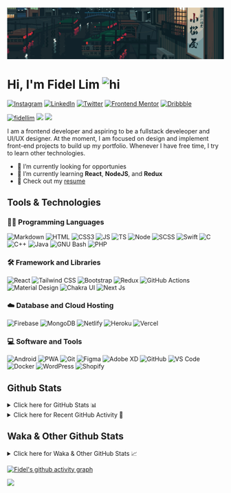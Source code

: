 ![Tokyo Downtown](tokyoDowntown.gif)

# Hi, I'm Fidel Lim <img src="https://user-images.githubusercontent.com/1303154/88677602-1635ba80-d120-11ea-84d8-d263ba5fc3c0.gif" width="28px" alt="hi">

[![Instagram](https://img.shields.io/badge/-Instagram-E4405F?logo=instagram&logoColor=white&style=flat-square)](https://www.instagram.com/_fidel_lim_/)
[![LinkedIn](https://img.shields.io/badge/-LinkedIn-0A66C2?logo=linkedin&style=flat-square)](https://www.linkedin.com/in/fidellim/)
[![Twitter](https://img.shields.io/badge/-Twitter-1DA1F2?logo=twitter&logoColor=white&style=flat-square)](https://twitter.com/fidellim)
[![Frontend Mentor](https://img.shields.io/badge/-Frontend_Mentor-3F54A3?logo=frontendmentor&logoColor=white&style=flat-square)](https://www.frontendmentor.io/profile/fidellim)
[![Dribbble](https://img.shields.io/badge/-Dribbble-EA4C89?logo=dribbble&logoColor=white&style=flat-square)](https://dribbble.com/fidellim)

[<img src="https://komarev.com/ghpvc/?username=fidellim&label=Profile%20views&color=0e75b6&style=flat-square" alt="fidellim" />](https://github.com/fidellim/fidellim)
[<img src="https://img.shields.io/badge/Email-lim.fidel%40gmail.com-orange?style=flat-square&logo=gmail">](mailto:lim.fidel@gmail.com)
[<img src="https://img.shields.io/badge/Personal%20Site-fidellim--portfolio.netlify.app-red?style=flat-square&logo=safari">](https://fidellim-portfolio.netlify.app/)

I am a frontend developer and aspiring to be a fullstack develeoper and UI/UX designer. At the moment, I am focused on design and implement front-end projects to build up my portfolio. Whenever I have free time, I try to learn other technologies.

- 🔭 I’m currently looking for opportunies
- 🌱 I’m currently learning **React**, **NodeJS**, and **Redux**
- 📝 Check out my [resume](https://fidellim-portfolio.netlify.app/Resume)

## Tools & Technologies

### 👨‍💻 Programming Languages

![Markdown](https://img.shields.io/badge/-Markdown-000000?logo=markdown&logoColor=white&style=flat-square)
![HTML](https://img.shields.io/badge/-HTML-E34F26?logo=html5&logoColor=white&style=flat-square)
![CSS3](https://img.shields.io/badge/-CSS-157286?logo=css3&style=flat-square)
![JS](https://img.shields.io/badge/-JavaScript-F7DF1E?logo=javascript&logoColor=black&logoWidth=25&style=flat-square)
![TS](https://img.shields.io/badge/-TypeScript-3178C6?logo=typescript&logoColor=black&logoWidth=25&style=flat-square)
![Node](https://img.shields.io/badge/-NodeJS-F05032?logo=node.js&logoColor=white&style=flat-square)
![SCSS](https://img.shields.io/badge/-SASS-C76494?logo=sass&logoColor=white&logoWidth=25&style=flat-square)
![Swift](https://img.shields.io/badge/-Swift-FA7343?logo=swift&logoColor=white&logoWidth=25&style=flat-square)
![C](https://custom-icon-badges.herokuapp.com/badge/C-03599C.svg?logo=c-in-hexagon&logoColor=white&style=flat-square)
![C++](https://custom-icon-badges.herokuapp.com/badge/C++-CC0000.svg?logo=cpp2&logoColor=white&style=flat-square)
![Java](https://img.shields.io/badge/-Java-007396?logo=java&logoColor=white&logoWidth=25&style=flat-square)
![GNU Bash](https://img.shields.io/badge/-Bash-4EAA25?logo=gnubash&logoColor=white&logoWidth=25&style=flat-square)
![PHP](https://img.shields.io/badge/-PHP-777BB4?logo=php&logoColor=white&logoWidth=25&style=flat-square)

### 🛠️ Framework and Libraries

![React](https://img.shields.io/badge/-React-000000?logo=react&logoColor=61DAFB&style=flat-square)
![Tailwind CSS](https://img.shields.io/badge/-Tailwind_CSS-15B3C0?logo=tailwindcss&logoColor=white&logoWidth=25&style=flat-square)
![Bootstrap](https://img.shields.io/badge/-Bootstrap-7952B3?logo=bootstrap&logoColor=white&logoWidth=25)
![Redux](https://img.shields.io/badge/-Redux-764ABC?logo=redux&logoColor=white&logoWidth=25)
![GitHub Actions](https://img.shields.io/badge/-GitHub_Actions-2088FF?logo=githubactions&logoColor=white&logoWidth=25)
![Material Design](https://img.shields.io/badge/-Material_Design-000?logo=materialdesign&logoColor=757575&logoWidth=25)
![Chakra UI](https://img.shields.io/badge/-Chakra_UI-319795?logo=chakraui&logoColor=fff&logoWidth=25)
![Next Js](https://img.shields.io/badge/-Next_JS-000?logo=next.js&logoColor=fff&logoWidth=25)

### ☁️ Database and Cloud Hosting

![Firebase](https://img.shields.io/badge/-Firebase-F05032?logo=firebase&logoColor=white&style=flat-square)
![MongoDB](https://img.shields.io/badge/-MongoDB-47A248?logo=mongodb&logoColor=white&style=flat-square)
![Netlify](https://img.shields.io/badge/-Netlify-00C7B7?logo=netlify&logoColor=white&style=flat-square)
![Heroku](https://img.shields.io/badge/-Heroku-430098?logo=heroku&logoColor=white&logoWidth=25)
![Vercel](https://img.shields.io/badge/-Vercel-000000?logo=vercel&logoColor=white&style=flat-square)

### 💻 Software and Tools

![Android](https://img.shields.io/badge/-Android-3DDC84?logo=android&logoColor=black&logoWidth=25&style=flat-square)
![PWA](https://img.shields.io/badge/-PWA-550EBE?logo=pwa&logoColor=white&style=flat-square)
![Git](https://img.shields.io/badge/-Git-F05032?logo=git&logoColor=white&style=flat-square)
![Figma](https://img.shields.io/badge/-Figma-F24E1E?logo=figma&logoColor=white&style=flat-square)
![Adobe XD](https://img.shields.io/badge/-Adobe%20XD-FF61F6?logo=adobe%20xd&logoColor=black&logoWidth=25&style=flat-square)
![GitHub](https://img.shields.io/badge/-GitHub-181717?logo=github&style=flat-square)
![VS Code](https://img.shields.io/badge/-VS%20Code-007ACC?logo=visual%20studio%20code&style=flat-square)
![Docker](https://img.shields.io/badge/-Docker-2496ED?logo=docker&logoColor=white&style=flat-square)
![WordPress](https://img.shields.io/badge/-WordPress-21759B?logo=wordpress&logoColor=white&style=flat-square)
![Shopify](https://img.shields.io/badge/-Shopify-7AB55C?logo=shopify&logoColor=white&style=flat-square)

<!-- https://github.com/JaeSeoKim/badge42 -->

<!-- ## 42 Stats

<details>
<summary> Click here for &nbsp;
<img src="https://img.shields.io/badge/-Abu_Dhabi-000000?logo=42&style=flat-square">
</summary> -->

<!-- <img src="https://badge42.herokuapp.com/api/stats/flim?privacyEmail=true">
<img src="https://badge42.herokuapp.com/api/stats/flim?cursus=C%20Piscine&privacyEmail=true"> -->

<!-- [![flim's 42 stats](https://badge42.vercel.app/api/v2/stats/cl1c1a9ce001109mq8crq44uh?cursusId=9)](https://github.com/JaeSeoKim/badge42)
[![flim's 42 stats](https://badge42.vercel.app/api/v2/stats/cl1c1a9ce001109mq8crq44uh?cursusId=21)](https://github.com/JaeSeoKim/badge42) -->

</details>

## Github Stats

<details>
	<summary>
		Click here for GitHub Stats 📊
	</summary>
	<br/>

<img src="https://github-readme-stats.vercel.app/api/top-langs/?username=fidellim&layout=compact&langs_count=8&hide=scss,css,html&theme=dracula&border_color=ff4499" alt="fidellim" />
<img src="https://github-readme-stats.vercel.app/api?username=fidellim&show_icons=true&locale=en&theme=tokyonight&hide_border=true" alt="fidellim" />
<img src="https://github-readme-streak-stats.herokuapp.com?user=fidellim&theme=material-palenight&hide_border=true&date_format=M%20j%5B%2C%20Y%5D" alt="fidellim" />

</details>

<details>
	<summary>
		Click here for Recent GitHub Activity 🚴
	</summary>
	<br/>

<!--RECENT_ACTIVITY:start-->

1. ⭐ Starred [Nutlope/qrGPT](https://github.com/Nutlope/qrGPT)
2. ⭐ Starred [Nutlope/restorePhotos](https://github.com/Nutlope/restorePhotos)
3. ⭐ Starred [Nutlope/aicommits](https://github.com/Nutlope/aicommits)
4. 📔 Created new repository [fidellim/Amazon-Forest-Parallax](https://github.com/fidellim/Amazon-Forest-Parallax)
5. 💪 Opened PR [#23](https://github.com/OSSPhilippines/ossph.org/pull/23) in [OSSPhilippines/ossph.org](https://github.com/OSSPhilippines/ossph.org)
<!--RECENT_ACTIVITY:end-->

<!--RECENT_ACTIVITY:last_update_end-->

</details>

## Waka & Other Github Stats

<details>
	<summary>
		Click here for Waka & Other GitHub Stats 📈
	</summary>
	<br/>

<!--START_SECTION:waka-->
![Lines of code](https://img.shields.io/badge/From%20Hello%20World%20I%27ve%20Written-1.3%20million%20lines%20of%20code-blue)

**🐱 My GitHub Data** 

> 📦 206.6 kB Used in GitHub's Storage 
 > 
> 🏆 1,673 Contributions in the Year 2023
 > 
> 💼 Opted to Hire
 > 
> 📜 93 Public Repositories 
 > 
> 🔑 1 Private Repositories 
 > 
**I'm a Night 🦉** 

```text
🌞 Morning                959 commits         █████░░░░░░░░░░░░░░░░░░░░   19.68 % 
🌆 Daytime                1289 commits        ███████░░░░░░░░░░░░░░░░░░   26.45 % 
🌃 Evening                1364 commits        ███████░░░░░░░░░░░░░░░░░░   27.99 % 
🌙 Night                  1261 commits        ██████░░░░░░░░░░░░░░░░░░░   25.88 % 
```
📅 **I'm Most Productive on Sunday** 

```text
Monday                   645 commits         ███░░░░░░░░░░░░░░░░░░░░░░   13.24 % 
Tuesday                  610 commits         ███░░░░░░░░░░░░░░░░░░░░░░   12.52 % 
Wednesday                649 commits         ███░░░░░░░░░░░░░░░░░░░░░░   13.32 % 
Thursday                 764 commits         ████░░░░░░░░░░░░░░░░░░░░░   15.68 % 
Friday                   660 commits         ███░░░░░░░░░░░░░░░░░░░░░░   13.54 % 
Saturday                 658 commits         ███░░░░░░░░░░░░░░░░░░░░░░   13.50 % 
Sunday                   887 commits         █████░░░░░░░░░░░░░░░░░░░░   18.20 % 
```


📊 **This Week I Spent My Time On** 

```text
🕑︎ Time Zone: Asia/Dubai

💬 Programming Languages: 
PHP                      4 hrs 22 mins       ████████░░░░░░░░░░░░░░░░░   33.32 % 
CSS                      3 hrs 2 mins        ██████░░░░░░░░░░░░░░░░░░░   23.11 % 
GDScript3                2 hrs 6 mins        ████░░░░░░░░░░░░░░░░░░░░░   16.02 % 
JavaScript               2 hrs 3 mins        ████░░░░░░░░░░░░░░░░░░░░░   15.66 % 
HTML                     1 hr 13 mins        ██░░░░░░░░░░░░░░░░░░░░░░░   09.36 % 

🔥 Editors: 
VS Code                  13 hrs 8 mins       █████████████████████████   100.00 % 

🐱‍💻 Projects: 
forest_parallax          3 hrs 31 mins       ███████░░░░░░░░░░░░░░░░░░   26.79 % 
ogalala-world-myshopify-c2 hrs 48 mins       █████░░░░░░░░░░░░░░░░░░░░   21.41 % 
ministopv3               2 hrs 47 mins       █████░░░░░░░░░░░░░░░░░░░░   21.29 % 
i4asiacorp               2 hrs 4 mins        ████░░░░░░░░░░░░░░░░░░░░░   15.81 % 
Ketesse-Demo             1 hr 50 mins        ████░░░░░░░░░░░░░░░░░░░░░   14.07 % 

💻 Operating System: 
Windows                  13 hrs 8 mins       █████████████████████████   100.00 % 
```

**I Mostly Code in JavaScript** 

```text
JavaScript               32 repos            ██████████░░░░░░░░░░░░░░░   38.10 % 
SCSS                     17 repos            █████░░░░░░░░░░░░░░░░░░░░   20.24 % 
HTML                     12 repos            ████░░░░░░░░░░░░░░░░░░░░░   14.29 % 
CSS                      10 repos            ███░░░░░░░░░░░░░░░░░░░░░░   11.90 % 
Python                   1 repo              ░░░░░░░░░░░░░░░░░░░░░░░░░   01.19 % 
```




 Last Updated on 30/09/2023 10:17:27 UTC
<!--END_SECTION:waka-->

</details>

[![Fidel's github activity graph](https://github-readme-activity-graph.vercel.app/graph?username=fidellim&theme=material-palenight&hide_border=true)](https://github.com/ashutosh00710/github-readme-activity-graph)

<img src="https://capsule-render.vercel.app/api?type=waving&color=gradient&height=80&section=footer"/>
